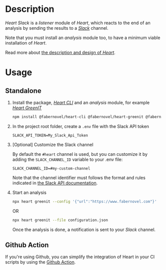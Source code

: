 # Description

_Heart Slack_ is a _listener_ module of _Heart_, which reacts to the end of an analysis by sending the results to a _[Slack](https://slack.com)_ channel.

Note that you must install an _analysis_ module too, to have a minimum viable installation of _Heart_.

Read more about [the description and design of _Heart_](https://github.com/faberNovel/heart#readme).


# Usage

## Standalone

1. Install the package, _[Heart CLI](https://www.npmjs.com/package/@fabernovel/heart-cli)_ and an _analysis_ module, for example _[Heart GreenIT](https://www.npmjs.com/package/@fabernovel/heart-greenit)_

    ```bash
    npm install @fabernovel/heart-cli @fabernovel/heart-greenit @fabernovel/heart-slack
    ```

2. In the project root folder, create a `.env` file with the Slack API token

    ```dotenv
    SLACK_API_TOKEN=My_Slack_Api_Token
    ```

3. [Optional] Customize the Slack channel

    By default the `#heart` channel is used, but you can customize it by adding the `SLACK_CHANNEL_ID` variable to your .env file:
    ```dotenv
    SLACK_CHANNEL_ID=#my-custom-channel
    ```

    Note that the channel identifier must follows the format and rules indicated in [the Slack API documentation](https://api.slack.com/methods/chat.postMessage#channels).

4. Start an analysis

    ```bash
    npx heart greenit --config '{"url":"https://www.fabernovel.com"}'
    ```

    OR 

    ```bash
    npx heart greenit --file configuration.json
    ```

    Once the analysis is done, a notification is sent to your _Slack_ channel.

## Github Action

If you're using Github, you can simplify the integration of Heart in your CI scripts by using the [Github Action](https://github.com/marketplace/actions/heart-webpages-evaluation).
